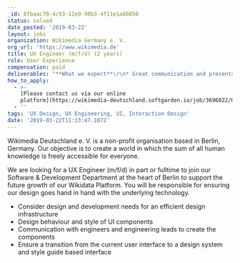 ```yaml
---
_id: 8fbaac70-4c93-11e9-90b3-4f11e1a86850
status: solved
date_posted: '2019-03-22'
layout: jobs
organization: Wikimedia Germany e. V.
org_url: 'https://www.wikimedia.de'
title: UX Engineer (m/f/d) (2 years)
role: User Experience
compensation: paid
deliverables: "**What we expect**\r\n* Great communication and presentation skills\r\n* Experience with design systems\r\n* Skills in creating visual designs which are clean and coherent\r\n* Skills in defining interaction patterns which are efficient, versatile and follow common standards\r\n* Knowledge of Javascript, HTML, CSS, SVG\r\n* Knowledge of MVVM frameworks (e.g. React, Vue…)\r\n* Experience with usability principles\r\n* Knowledge in front-end performance measurement\r\n\r\n**Nice to have**\r\n* Experience with AB Testing\r\n* Knowledge of other programming languages\r\n* Experience in working with Figma or Sketch\r\n* Experiences in working in an Open Source context\r\n* Experience in accessibility standards requirements\r\n* Experience working with project-/product management"
how_to_apply:
  - >-
    [Please contact us via our online
    platform](https://wikimedia-deutschland.softgarden.io/job/3696022/UX-Engineer--m-f-d-?jobDbPVId=10049097&l=en)
  - ''
tags: 'UX Design, UX Engineering, UI, Interaction Design'
date: '2019-03-22T11:13:47.107Z'
---
```

Wikimedia Deutschland e. V. is a non-profit organisation based in Berlin, Germany. Our objective is to create a world in which the sum of all human knowledge is freely accessible for everyone.

We are looking for a UX Engineer (m/f/d) in part or fulltime to join our Software & Development Department at the heart of Berlin to support the future growth of our Wikidata Platform. You will be responsible for ensuring our design goes hand in hand with the underlying technology.

* Consider design and development needs for an efficient design infrastructure
* Design behaviour and style of UI components
* Communication with engineers and engineering leads to create the components
* Ensure a transition from the current user interface to a design system and style guide based interface
